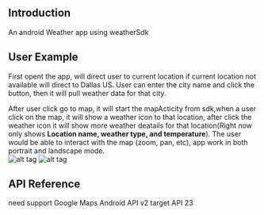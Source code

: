 ## Introduction
An android Weather app using  weatherSdk
  
## User Example
First opent the app, will direct user to current location if current location not available will direct to Dallas US.
User can enter the city name and click the button, then it will pull weather data for that city.<br/>

After user click go to map, it will start the mapActicity from sdk,when a user click on the map, it will show a weather icon to that location,  after click the weather icon it will show more weather deatails for that location(Right now only shows **Location name, weather type, and temperature**). 
The user would be able to interact with the map (zoom, pan, etc),  app work in both portrait and landscape mode.<br/>
![alt tag](https://raw.githubusercontent.com/louisli1989/weatherMap/master/screenshot2.png)
![alt tag](https://raw.githubusercontent.com/louisli1989/weatherMap/master/screenshot3.png)


## API Reference
need support Google Maps Android API v2
target API 23
